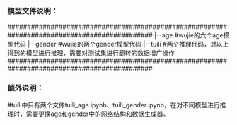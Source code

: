 ### 模型文件说明：
#############################################################################################
|--age     			#wujie的六个age模型代码
|--gender			#wujie的两个gender模型代码
|--tuili			#两个推理代码，对以上得到的模型进行推理，需要对测试集进行翻转的数据增广操作
#############################################################################################

### 额外说明：
#tuili中只有两个文件tuili_age.ipynb、tuili_gender.ipynb，在对不同模型进行推理时，需要更换age和gender中的网络结构和数据生成器。